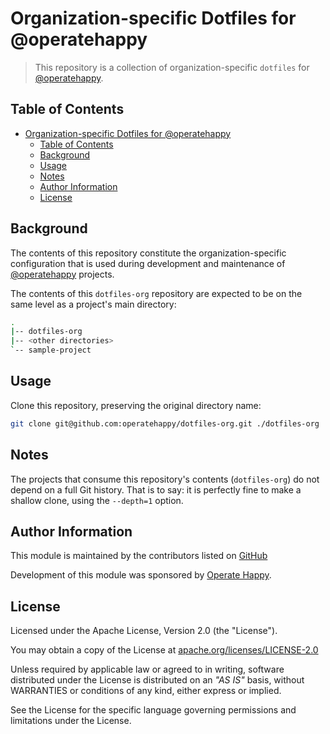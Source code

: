 # Organization-specific Dotfiles for @operatehappy

> This repository is a collection of organization-specific `dotfiles` for [@operatehappy](https://github.com/operatehappy/).

## Table of Contents

- [Organization-specific Dotfiles for @operatehappy](#organization-specific-dotfiles-for-operatehappy)
  - [Table of Contents](#table-of-contents)
  - [Background](#background)
  - [Usage](#usage)
  - [Notes](#notes)
  - [Author Information](#author-information)
  - [License](#license)

## Background

The contents of this repository constitute the organization-specific configuration that is used during development and maintenance of [@operatehappy](https://github.com/operatehappy/) projects.

The contents of this `dotfiles-org` repository are expected to be on the same level as a project's main directory:

```sh
.
|-- dotfiles-org
|-- <other directories>
`-- sample-project
```

## Usage

Clone this repository, preserving the original directory name:

```sh
git clone git@github.com:operatehappy/dotfiles-org.git ./dotfiles-org
```

## Notes

The projects that consume this repository's contents (`dotfiles-org`) do not depend on a full Git history. That is to say: it is perfectly fine to make a shallow clone, using the `--depth=1` option.

## Author Information

This module is maintained by the contributors listed on [GitHub](https://github.com/operatehappy/terraform-aws-route53-workmail-records/graphs/contributors)

Development of this module was sponsored by [Operate Happy](https://github.com/operatehappy).

## License

Licensed under the Apache License, Version 2.0 (the "License").

You may obtain a copy of the License at [apache.org/licenses/LICENSE-2.0](http://www.apache.org/licenses/LICENSE-2.0)

Unless required by applicable law or agreed to in writing, software distributed under the License is distributed on an _"AS IS"_ basis, without WARRANTIES or conditions of any kind, either express or implied.

See the License for the specific language governing permissions and limitations under the License.

